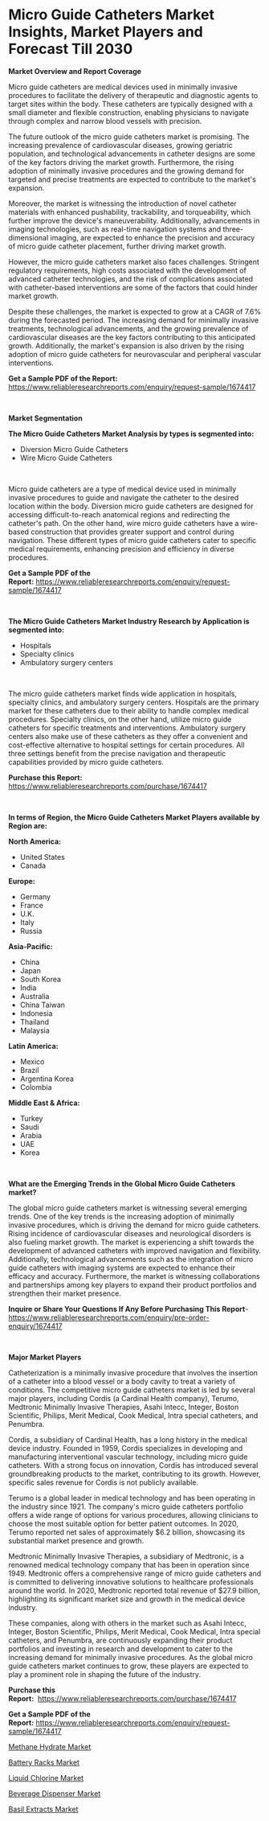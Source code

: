 <p><h1>Micro Guide Catheters Market Insights, Market Players and Forecast Till 2030</h1></p><p><strong>Market Overview and Report Coverage</strong></p>
<p><p>Micro guide catheters are medical devices used in minimally invasive procedures to facilitate the delivery of therapeutic and diagnostic agents to target sites within the body. These catheters are typically designed with a small diameter and flexible construction, enabling physicians to navigate through complex and narrow blood vessels with precision.</p><p>The future outlook of the micro guide catheters market is promising. The increasing prevalence of cardiovascular diseases, growing geriatric population, and technological advancements in catheter designs are some of the key factors driving the market growth. Furthermore, the rising adoption of minimally invasive procedures and the growing demand for targeted and precise treatments are expected to contribute to the market's expansion.</p><p>Moreover, the market is witnessing the introduction of novel catheter materials with enhanced pushability, trackability, and torqueability, which further improve the device's maneuverability. Additionally, advancements in imaging technologies, such as real-time navigation systems and three-dimensional imaging, are expected to enhance the precision and accuracy of micro guide catheter placement, further driving market growth.</p><p>However, the micro guide catheters market also faces challenges. Stringent regulatory requirements, high costs associated with the development of advanced catheter technologies, and the risk of complications associated with catheter-based interventions are some of the factors that could hinder market growth.</p><p>Despite these challenges, the market is expected to grow at a CAGR of 7.6% during the forecasted period. The increasing demand for minimally invasive treatments, technological advancements, and the growing prevalence of cardiovascular diseases are the key factors contributing to this anticipated growth. Additionally, the market's expansion is also driven by the rising adoption of micro guide catheters for neurovascular and peripheral vascular interventions.</p></p>
<p><strong>Get a Sample PDF of the Report:</strong> <a href="https://www.reliableresearchreports.com/enquiry/request-sample/1674417">https://www.reliableresearchreports.com/enquiry/request-sample/1674417</a></p>
<p>&nbsp;</p>
<p><strong>Market Segmentation</strong></p>
<p><strong>The Micro Guide Catheters Market Analysis by types is segmented into:</strong></p>
<p><ul><li>Diversion Micro Guide Catheters</li><li>Wire Micro Guide Catheters</li></ul></p>
<p>&nbsp;</p>
<p><p>Micro guide catheters are a type of medical device used in minimally invasive procedures to guide and navigate the catheter to the desired location within the body. Diversion micro guide catheters are designed for accessing difficult-to-reach anatomical regions and redirecting the catheter's path. On the other hand, wire micro guide catheters have a wire-based construction that provides greater support and control during navigation. These different types of micro guide catheters cater to specific medical requirements, enhancing precision and efficiency in diverse procedures.</p></p>
<p><strong>Get a Sample PDF of the Report:</strong>&nbsp;<a href="https://www.reliableresearchreports.com/enquiry/request-sample/1674417">https://www.reliableresearchreports.com/enquiry/request-sample/1674417</a></p>
<p>&nbsp;</p>
<p><strong>The Micro Guide Catheters Market Industry Research by Application is segmented into:</strong></p>
<p><ul><li>Hospitals</li><li>Specialty clinics</li><li>Ambulatory surgery centers</li></ul></p>
<p>&nbsp;</p>
<p><p>The micro guide catheters market finds wide application in hospitals, specialty clinics, and ambulatory surgery centers. Hospitals are the primary market for these catheters due to their ability to handle complex medical procedures. Specialty clinics, on the other hand, utilize micro guide catheters for specific treatments and interventions. Ambulatory surgery centers also make use of these catheters as they offer a convenient and cost-effective alternative to hospital settings for certain procedures. All three settings benefit from the precise navigation and therapeutic capabilities provided by micro guide catheters.</p></p>
<p><strong>Purchase this Report:</strong>&nbsp; <a href="https://www.reliableresearchreports.com/purchase/1674417">https://www.reliableresearchreports.com/purchase/1674417</a></p>
<p>&nbsp;</p>
<p><strong>In terms of Region, the Micro Guide Catheters Market Players available by Region are:</strong></p>
<p>
    <p> <strong> North America: </strong>
        <ul>
            <li>United States</li>
            <li>Canada</li>
        </ul>
        </p> 
    <p> <strong> Europe: </strong>
        <ul>
            <li>Germany</li>
            <li>France</li>
            <li>U.K.</li>
            <li>Italy</li>
            <li>Russia</li>
        </ul>
        </p> 
    <p> <strong> Asia-Pacific: </strong>
        <ul>
            <li>China</li>
            <li>Japan</li>
            <li>South Korea</li>
            <li>India</li>
            <li>Australia</li>
            <li>China Taiwan</li>
            <li>Indonesia</li>
            <li>Thailand</li>
            <li>Malaysia</li>
        </ul>
        </p> 
    <p> <strong> Latin America: </strong>
        <ul>
            <li>Mexico</li>
            <li>Brazil</li>
            <li>Argentina Korea</li>
            <li>Colombia</li>
        </ul>
        </p> 
    <p> <strong> Middle East & Africa: </strong>
        <ul>
            <li>Turkey</li>
            <li>Saudi</li>
            <li>Arabia</li>
            <li>UAE</li>
            <li>Korea</li>
        </ul>
    </p>
    </p>
<p>&nbsp;</p>
<p><strong>What are the Emerging Trends in the Global Micro Guide Catheters market?</strong></p>
<p><p>The global micro guide catheters market is witnessing several emerging trends. One of the key trends is the increasing adoption of minimally invasive procedures, which is driving the demand for micro guide catheters. Rising incidence of cardiovascular diseases and neurological disorders is also fueling market growth. The market is experiencing a shift towards the development of advanced catheters with improved navigation and flexibility. Additionally, technological advancements such as the integration of micro guide catheters with imaging systems are expected to enhance their efficacy and accuracy. Furthermore, the market is witnessing collaborations and partnerships among key players to expand their product portfolios and strengthen their market presence.</p></p>
<p><strong>Inquire or Share Your Questions If Any Before Purchasing This Report</strong>- <a href="https://www.reliableresearchreports.com/enquiry/pre-order-enquiry/1674417">https://www.reliableresearchreports.com/enquiry/pre-order-enquiry/1674417</a></p>
<p>&nbsp;</p>
<p><strong>Major Market Players</strong></p>
<p><p>Catheterization is a minimally invasive procedure that involves the insertion of a catheter into a blood vessel or a body cavity to treat a variety of conditions. The competitive micro guide catheters market is led by several major players, including Cordis (a Cardinal Health company), Terumo, Medtronic Minimally Invasive Therapies, Asahi Intecc, Integer, Boston Scientific, Philips, Merit Medical, Cook Medical, Intra special catheters, and Penumbra.</p><p>Cordis, a subsidiary of Cardinal Health, has a long history in the medical device industry. Founded in 1959, Cordis specializes in developing and manufacturing interventional vascular technology, including micro guide catheters. With a strong focus on innovation, Cordis has introduced several groundbreaking products to the market, contributing to its growth. However, specific sales revenue for Cordis is not publicly available.</p><p>Terumo is a global leader in medical technology and has been operating in the industry since 1921. The company's micro guide catheters portfolio offers a wide range of options for various procedures, allowing clinicians to choose the most suitable option for better patient outcomes. In 2020, Terumo reported net sales of approximately $6.2 billion, showcasing its substantial market presence and growth.</p><p>Medtronic Minimally Invasive Therapies, a subsidiary of Medtronic, is a renowned medical technology company that has been in operation since 1949. Medtronic offers a comprehensive range of micro guide catheters and is committed to delivering innovative solutions to healthcare professionals around the world. In 2020, Medtronic reported total revenue of $27.9 billion, highlighting its significant market size and growth in the medical device industry.</p><p>These companies, along with others in the market such as Asahi Intecc, Integer, Boston Scientific, Philips, Merit Medical, Cook Medical, Intra special catheters, and Penumbra, are continuously expanding their product portfolios and investing in research and development to cater to the increasing demand for minimally invasive procedures. As the global micro guide catheters market continues to grow, these players are expected to play a prominent role in shaping the future of the industry.</p></p>
<p><strong>Purchase this Report:</strong>&nbsp;&nbsp;<a href="https://www.reliableresearchreports.com/purchase/1674417">https://www.reliableresearchreports.com/purchase/1674417</a></p>
<p></p>
<p><strong>Get a Sample PDF of the Report:</strong>&nbsp;<a href="https://www.reliableresearchreports.com/enquiry/request-sample/1674417">https://www.reliableresearchreports.com/enquiry/request-sample/1674417</a></p>
<p><p><a href="https://github.com/lilstefpacute/Market-Research-Report-List-1/blob/main/methane-hydrate-market.md">Methane Hydrate Market</a></p><p><a href="https://medium.com/@emerylittle2023/battery-racks-market-furnishes-information-on-market-share-market-trends-and-market-growth-fa8a83b5854d">Battery Racks Market</a></p><p><a href="https://github.com/AKSHATREPORTPRIME/Market-Research-Report-List-1/blob/main/liquid-chlorine-market.md">Liquid Chlorine Market</a></p><p><a href="https://medium.com/@gabriellemcgrath66/beverage-dispenser-market-size-market-outlook-and-market-forecast-2023-to-2030-225a1365b825">Beverage Dispenser Market</a></p><p><a href="https://medium.com/@deirdreclark76/basil-extracts-market-insight-market-trends-growth-forecasted-from-2023-to-2030-f925caa73174">Basil Extracts Market</a></p></p>